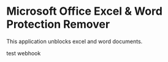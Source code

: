 # Microsoft Office Excel & Word Protection Remover

This application unblocks excel and word documents.

test webhook